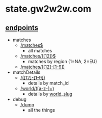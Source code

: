 # state.gw2w2w.com

## [endpoints](https://github.com/fooey/gw2w2w-state/blob/master/routes/index.js)

- matches
	- [/matches$](/matches)
		- all matches
	- [/matches/([12])$](/matches/1)
		- matches by region (1=NA, 2=EU)
	- [/matches/([12]\-[1-9])](/matches/1-1)
- matchDetails
	- [/([12]\-[1-9])](/1-1)
		- details by match_id
	- [/world/([a-z-]+)](/world/sea-of-sorrows)
		- details by [world_slug](https://github.com/fooey/gw2w2w-static/blob/master/data/world_names.js)
- debug
	- [/dump](/dump)
		- all the things